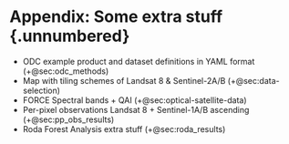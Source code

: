 # Appendix: Some extra stuff {.unnumbered}

- ODC example product and dataset definitions in YAML format (+@sec:odc_methods) 
- Map with tiling schemes of Landsat 8 & Sentinel-2A/B (+@sec:data-selection)
- FORCE Spectral bands + QAI (+@sec:optical-satellite-data)
- Per-pixel observations Landsat 8 + Sentinel-1A/B ascending (+@sec:pp_obs_results)
- Roda Forest Analysis extra stuff (+@sec:roda_results)
